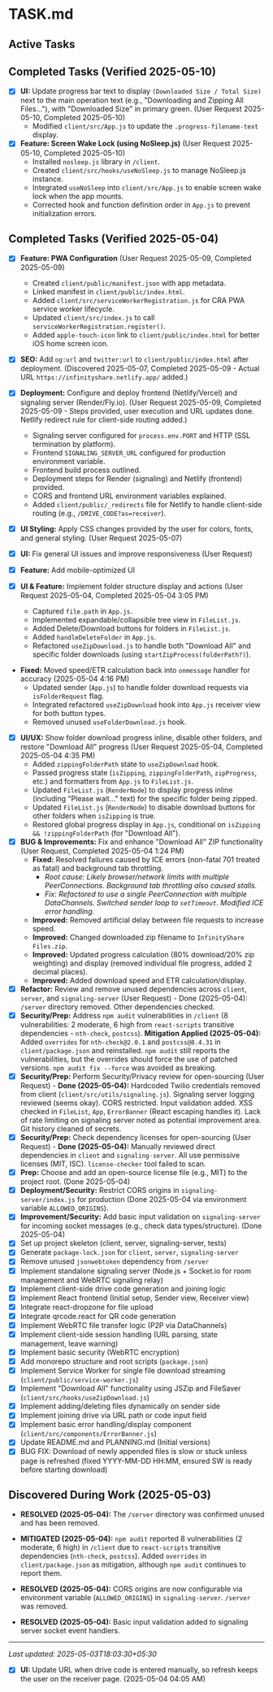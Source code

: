 # TASK.md

## Active Tasks


## Completed Tasks (Verified 2025-05-10)

- [x] **UI:** Update progress bar text to display `(Downloaded Size / Total Size)` next to the main operation text (e.g., "Downloading and Zipping All Files..."), with "Downloaded Size" in primary green. (User Request 2025-05-10, Completed 2025-05-10)
  - Modified `client/src/App.js` to update the `.progress-filename-text` display.
- [x] **Feature: Screen Wake Lock (using NoSleep.js)** (User Request 2025-05-10, Completed 2025-05-10)
  - Installed `nosleep.js` library in `/client`.
  - Created `client/src/hooks/useNoSleep.js` to manage NoSleep.js instance.
  - Integrated `useNoSleep` into `client/src/App.js` to enable screen wake lock when the app mounts.
  - Corrected hook and function definition order in `App.js` to prevent initialization errors.

## Completed Tasks (Verified 2025-05-04)

- [x] **Feature: PWA Configuration** (User Request 2025-05-09, Completed 2025-05-09)
  - Created `client/public/manifest.json` with app metadata.
  - Linked manifest in `client/public/index.html`.
  - Added `client/src/serviceWorkerRegistration.js` for CRA PWA service worker lifecycle.
  - Updated `client/src/index.js` to call `serviceWorkerRegistration.register()`.
  - Added `apple-touch-icon` link to `client/public/index.html` for better iOS home screen icon.
- [x] **SEO:** Add `og:url` and `twitter:url` to `client/public/index.html` after deployment. (Discovered 2025-05-07, Completed 2025-05-09 - Actual URL `https://infinityshare.netlify.app/` added.)
- [x] **Deployment:** Configure and deploy frontend (Netlify/Vercel) and signaling server (Render/Fly.io). (User Request 2025-05-09, Completed 2025-05-09 - Steps provided, user execution and URL updates done. Netlify redirect rule for client-side routing added.)
  - Signaling server configured for `process.env.PORT` and HTTP (SSL termination by platform).
  - Frontend `SIGNALING_SERVER_URL` configured for production environment variable.
  - Frontend build process outlined.
  - Deployment steps for Render (signaling) and Netlify (frontend) provided.
  - CORS and frontend URL environment variables explained.
  - Added `client/public/_redirects` file for Netlify to handle client-side routing (e.g., `/DRIVE_CODE?as=receiver`).

- [x] **UI Styling:** Apply CSS changes provided by the user for colors, fonts, and general styling. (User Request 2025-05-07)
- [x] **UI:** Fix general UI issues and improve responsiveness (User Request)
- [x] **Feature:** Add mobile-optimized UI
- [x] **UI & Feature:** Implement folder structure display and actions (User Request 2025-05-04, Completed 2025-05-04 3:05 PM)
  - Captured `file.path` in `App.js`.
  - Implemented expandable/collapsible tree view in `FileList.js`.
  - Added Delete/Download buttons for folders in `FileList.js`.
  - Added `handleDeleteFolder` in `App.js`.
  - Refactored `useZipDownload.js` to handle both "Download All" and specific folder downloads (using `startZipProcess(folderPath?)`).
- **Fixed:** Moved speed/ETR calculation back into `onmessage` handler for accuracy (2025-05-04 4:16 PM)
  - Updated sender (`App.js`) to handle folder download requests via `isFolderRequest` flag.
  - Integrated refactored `useZipDownload` hook into `App.js` receiver view for both button types.
  - Removed unused `useFolderDownload.js` hook.
- [x] **UI/UX:** Show folder download progress inline, disable other folders, and restore "Download All" progress (User Request 2025-05-04, Completed 2025-05-04 4:35 PM)
  - Added `zippingFolderPath` state to `useZipDownload` hook.
  - Passed progress state (`isZipping`, `zippingFolderPath`, `zipProgress`, etc.) and formatters from `App.js` to `FileList.js`.
  - Updated `FileList.js` (`RenderNode`) to display progress inline (including "Please wait..." text) for the specific folder being zipped.
  - Updated `FileList.js` (`RenderNode`) to disable download buttons for other folders when `isZipping` is true.
  - Restored global progress display in `App.js`, conditional on `isZipping && !zippingFolderPath` (for "Download All").
- [x] **BUG & Improvements:** Fix and enhance "Download All" ZIP functionality (User Request, Completed 2025-05-04 1:24 PM)
  - **Fixed:** Resolved failures caused by ICE errors (non-fatal 701 treated as fatal) and background tab throttling.
    - _Root cause: Likely browser/network limits with multiple PeerConnections. Background tab throttling also caused stalls._
    - _Fix: Refactored to use a single PeerConnection with multiple DataChannels. Switched sender loop to `setTimeout`. Modified ICE error handling._
  - **Improved:** Removed artificial delay between file requests to increase speed.
  - **Improved:** Changed downloaded zip filename to `InfinityShare Files.zip`.
  - **Improved:** Updated progress calculation (80% download/20% zip weighting) and display (removed individual file progress, added 2 decimal places).
  - **Improved:** Added download speed and ETR calculation/display.
- [x] **Refactor:** Review and remove unused dependencies across `client`, `server`, and `signaling-server` (User Request) - Done (2025-05-04): `/server` directory removed. Other dependencies checked.
- [x] **Security/Prep:** Address `npm audit` vulnerabilities in `/client` (8 vulnerabilities: 2 moderate, 6 high from `react-scripts` transitive dependencies - `nth-check`, `postcss`). **Mitigation Applied (2025-05-04):** Added `overrides` for `nth-check@2.0.1` and `postcss@8.4.31` in `client/package.json` and reinstalled. `npm audit` still reports the vulnerabilities, but the overrides should force the use of patched versions. `npm audit fix --force` was avoided as breaking.
- [x] **Security/Prep:** Perform Security/Privacy review for open-sourcing (User Request) - **Done (2025-05-04):** Hardcoded Twilio credentials removed from client (`client/src/utils/signaling.js`). Signaling server logging reviewed (seems okay). CORS restricted. Input validation added. XSS checked in `FileList`, `App`, `ErrorBanner` (React escaping handles it). Lack of rate limiting on signaling server noted as potential improvement area. Git history cleaned of secrets.
- [x] **Security/Prep:** Check dependency licenses for open-sourcing (User Request) - **Done (2025-05-04):** Manually reviewed direct dependencies in `client` and `signaling-server`. All use permissive licenses (MIT, ISC). `license-checker` tool failed to scan.
- [x] **Prep:** Choose and add an open-source license file (e.g., MIT) to the project root. (Done 2025-05-04)
- [x] **Deployment/Security:** Restrict CORS origins in `signaling-server/index.js` for production (Done 2025-05-04 via environment variable `ALLOWED_ORIGINS`).
- [x] **Improvement/Security:** Add basic input validation on `signaling-server` for incoming socket messages (e.g., check data types/structure). (Done 2025-05-04)
- [x] Set up project skeleton (client, server, signaling-server, tests)
- [x] Generate `package-lock.json` for `client`, `server`, `signaling-server`
- [x] Remove unused `jsonwebtoken` dependency from `/server`
- [x] Implement standalone signaling server (Node.js + Socket.io for room management and WebRTC signaling relay)
- [x] Implement client-side drive code generation and joining logic
- [x] Implement React frontend (Initial setup, Sender view, Receiver view)
- [x] Integrate react-dropzone for file upload
- [x] Integrate qrcode.react for QR code generation
- [x] Implement WebRTC file transfer logic (P2P via DataChannels)
- [x] Implement client-side session handling (URL parsing, state management, leave warning)
- [x] Implement basic security (WebRTC encryption)
- [x] Add monorepo structure and root scripts (`package.json`)
- [x] Implement Service Worker for single file download streaming (`client/public/service-worker.js`)
- [x] Implement "Download All" functionality using JSZip and FileSaver (`client/src/hooks/useZipDownload.js`)
- [x] Implement adding/deleting files dynamically on sender side
- [x] Implement joining drive via URL path or code input field
- [x] Implement basic error handling/display component (`client/src/components/ErrorBanner.js`)
- [x] Update README.md and PLANNING.md (Initial versions)
- [x] BUG FIX: Download of newly appended files is slow or stuck unless page is refreshed (fixed YYYY-MM-DD HH:MM, ensured SW is ready before starting download)

## Discovered During Work (2025-05-03)

- **RESOLVED (2025-05-04):** The `/server` directory was confirmed unused and has been removed.
- **MITIGATED (2025-05-04):** `npm audit` reported 8 vulnerabilities (2 moderate, 6 high) in `/client` due to `react-scripts` transitive dependencies (`nth-check`, `postcss`). Added `overrides` in `client/package.json` as mitigation, although `npm audit` continues to report them.

- **RESOLVED (2025-05-04):** CORS origins are now configurable via environment variable (`ALLOWED_ORIGINS`) in `signaling-server`. `/server` was removed.

- **RESOLVED (2025-05-04):** Basic input validation added to signaling server socket event handlers.

---

_Last updated: 2025-05-03T18:03:30+05:30_

- [x] **UI:** Update URL when drive code is entered manually, so refresh keeps the user on the receiver page. (2025-05-04 04:05 AM)
